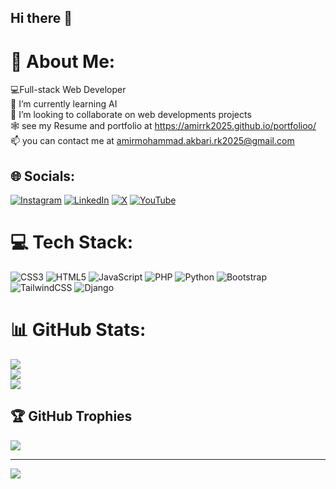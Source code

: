 ## Hi there 👋

<!--
**amirrk2025/amirrk2025** is a ✨ _special_ ✨ repository because its `README.md` (this file) appears on your GitHub profile.

Here are some ideas to get you started:

- 🔭 I’m currently working on ...
- 🌱 I’m currently learning ...
- 👯 I’m looking to collaborate on ...
- 🤔 I’m looking for help with ...
- 💬 Ask me about ...
- 📫 How to reach me: ...
- 😄 Pronouns: ...
- ⚡ Fun fact: ...
-->
# 💫 About Me:
💻Full-stack Web Developer<br>🌱 I’m currently learning AI<br>👯 I’m looking to collaborate on web developments projects<br>🕸 see my Resume and portfolio at https://amirrk2025.github.io/portfolioo/<br>📫 you can contact me at amirmohammad.akbari.rk2025@gmail.com<br>


## 🌐 Socials:
[![Instagram](https://img.shields.io/badge/Instagram-%23E4405F.svg?logo=Instagram&logoColor=white)](https://instagram.com/https://www.instagram.com/amir_mohammad_akbari_rk/) [![LinkedIn](https://img.shields.io/badge/LinkedIn-%230077B5.svg?logo=linkedin&logoColor=white)](https://linkedin.com/in/https://www.linkedin.com/in/amir-mohammad-akbari-1891672b7/) [![X](https://img.shields.io/badge/X-black.svg?logo=X&logoColor=white)](https://x.com/https://x.com/amirakbari99811) [![YouTube](https://img.shields.io/badge/YouTube-%23FF0000.svg?logo=YouTube&logoColor=white)](https://youtube.com/@https://www.youtube.com/@amirmohammadakbari-AI) 

# 💻 Tech Stack:
![CSS3](https://img.shields.io/badge/css3-%231572B6.svg?style=for-the-badge&logo=css3&logoColor=white) ![HTML5](https://img.shields.io/badge/html5-%23E34F26.svg?style=for-the-badge&logo=html5&logoColor=white) ![JavaScript](https://img.shields.io/badge/javascript-%23323330.svg?style=for-the-badge&logo=javascript&logoColor=%23F7DF1E) ![PHP](https://img.shields.io/badge/php-%23777BB4.svg?style=for-the-badge&logo=php&logoColor=white) ![Python](https://img.shields.io/badge/python-3670A0?style=for-the-badge&logo=python&logoColor=ffdd54) ![Bootstrap](https://img.shields.io/badge/bootstrap-%238511FA.svg?style=for-the-badge&logo=bootstrap&logoColor=white) ![TailwindCSS](https://img.shields.io/badge/tailwindcss-%2338B2AC.svg?style=for-the-badge&logo=tailwind-css&logoColor=white) ![Django](https://img.shields.io/badge/django-%23092E20.svg?style=for-the-badge&logo=django&logoColor=white)
# 📊 GitHub Stats:
![](https://github-readme-stats.vercel.app/api?username=amirrk2025&theme=dark&hide_border=false&include_all_commits=false&count_private=false)<br/>
![](https://github-readme-streak-stats.herokuapp.com/?user=amirrk2025&theme=dark&hide_border=false)<br/>
![](https://github-readme-stats.vercel.app/api/top-langs/?username=amirrk2025&theme=dark&hide_border=false&include_all_commits=false&count_private=false&layout=compact)

## 🏆 GitHub Trophies
![](https://github-profile-trophy.vercel.app/?username=amirrk2025&theme=radical&no-frame=false&no-bg=true&margin-w=4)

---
[![](https://visitcount.itsvg.in/api?id=amirrk2025&icon=0&color=0)](https://visitcount.itsvg.in)

<!-- Proudly created with GPRM ( https://gprm.itsvg.in ) -->
